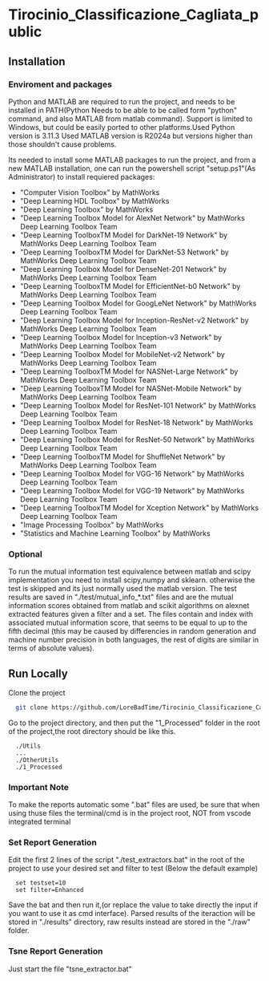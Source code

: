 
# Tirocinio_Classificazione_Cagliata_public

## Installation

### Enviroment and packages

Python and MATLAB are required to run the project, and needs to be installed in PATH(Python Needs to be able to be called form "python" command, and also MATLAB from matlab command).
Support is limited to Windows, but could be easily ported to other platforms.Used Python version is 3.11.3
Used MATLAB version is R2024a
but versions higher than those shouldn't cause problems.

Its needed to install some MATLAB packages to run the project, and from a new MATLAB installation, one can run the powershell script "setup.ps1"(As Administrator) to install requiered packages:

- "Computer Vision Toolbox" by MathWorks
- "Deep Learning HDL Toolbox" by MathWorks
- "Deep Learning Toolbox" by MathWorks
- "Deep Learning Toolbox Model for AlexNet Network" by MathWorks Deep Learning Toolbox Team 
- "Deep Learning ToolboxTM Model for DarkNet-19 Network" by MathWorks Deep Learning Toolbox Team 
- "Deep Learning ToolboxTM Model for DarkNet-53 Network" by MathWorks Deep Learning Toolbox Team 
- "Deep Learning Toolbox Model for DenseNet-201 Network" by MathWorks Deep Learning Toolbox Team 
- "Deep Learning ToolboxTM Model for EfficientNet-b0 Network" by MathWorks Deep Learning Toolbox Team 
- "Deep Learning Toolbox Model for GoogLeNet Network" by MathWorks Deep Learning Toolbox Team 
- "Deep Learning Toolbox Model for Inception-ResNet-v2 Network" by MathWorks Deep Learning Toolbox Team
- "Deep Learning Toolbox Model for Inception-v3 Network" by MathWorks Deep Learning Toolbox Team 
- "Deep Learning Toolbox Model for MobileNet-v2 Network" by MathWorks Deep Learning Toolbox Team
- "Deep Learning ToolboxTM Model for NASNet-Large Network" by MathWorks Deep Learning Toolbox Team
- "Deep Learning ToolboxTM Model for NASNet-Mobile Network" by MathWorks Deep Learning Toolbox Team
- "Deep Learning Toolbox Model for ResNet-101 Network" by MathWorks Deep Learning Toolbox Team
- "Deep Learning Toolbox Model for ResNet-18 Network" by MathWorks Deep Learning Toolbox Team
- "Deep Learning Toolbox Model for ResNet-50 Network" by MathWorks Deep Learning Toolbox Team
- "Deep Learning ToolboxTM Model for ShuffleNet Network" by MathWorks Deep Learning Toolbox Team
- "Deep Learning Toolbox Model for VGG-16 Network" by MathWorks Deep Learning Toolbox Team
- "Deep Learning Toolbox Model for VGG-19 Network" by MathWorks Deep Learning Toolbox Team
- "Deep Learning ToolboxTM Model for Xception Network" by MathWorks Deep Learning Toolbox Team
- "Image Processing Toolbox" by MathWorks
- "Statistics and Machine Learning Toolbox" by MathWorks

### Optional

To run the mutual information test equivalence between matlab and scipy implementation you need to install scipy,numpy and sklearn. otherwise the test is skipped and its just normally used the matlab version.
The test results are saved in "./test/mutual_info_*.txt" files and are the mutual information scores obtained from matlab and scikit algorithms on alexnet extracted features given a filter and a set.
The files contain and index with associated mutual information score, that seems to be equal to up to the fifth decimal (this may be caused by differencies in random generation and machine number precision in both languages, the rest of digits are similar in terms of absolute values).

## Run Locally

Clone the project

```bash
  git clone https://github.com/LoreBadTime/Tirocinio_Classificazione_Cagliata_public
```

Go to the project directory, and then put the "1_Processed" folder in the root of the project,the root directory should be like this.

```
  ./Utils
  ...
  ./OtherUtils
  ./1_Processed
```
### Important Note

To make the reports automatic some ".bat" files are used, be sure that when using thuse files the terminal/cmd is in the project root, NOT from vscode integrated terminal

### Set Report Generation

Edit the first 2 lines of the script "./test_extractors.bat" in the root of the project to use your desired set and filter to test (Below the default example)
```
  set testset=10
  set filter=Enhanced
```
Save the bat and then run it,(or replace the value to take directly the input if you want to use it as cmd interface).
Parsed results of the iteraction will be stored in "./results" directory, raw results instead are stored in the "./raw" folder.

### Tsne Report Generation

Just start the file "tsne_extractor.bat"

